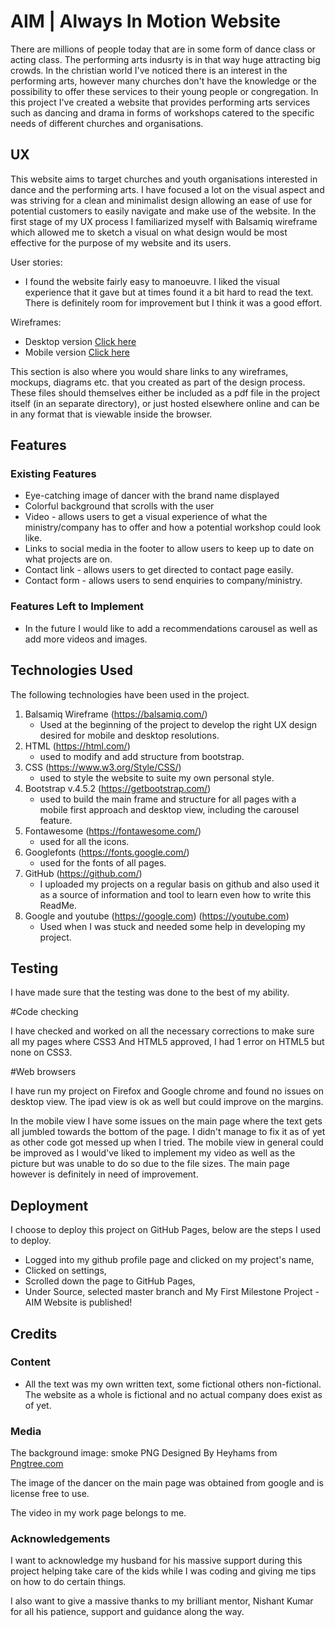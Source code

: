 # AIM | Always In Motion Website

There are millions of people today that are in some form of dance class or acting class. The performing arts indusrty is in that way huge attracting big crowds. In the christian world I've noticed there is an interest in the performing arts, however many churches don't have the knowledge or the possibility to offer these services to their young people or congregation. In this project I've created a website that provides performing arts services such as dancing and drama in forms of workshops catered to the specific needs of different churches and organisations. 
 
## UX
 
This website aims to target churches and youth organisations interested in dance and the performing arts. I have focused a lot on the visual aspect and was striving for a clean and minimalist design allowing an ease of use for potential customers to easily navigate and make use of the website. In the first stage of my UX process I familiarized myself with Balsamiq wireframe which allowed me to sketch a visual on what design would be most effective for the purpose of my website and its users.  

User stories:
- I found the website fairly easy to manoeuvre. I liked the visual experience that it gave but at times found it a bit hard to read the text. There is definitely room for improvement but I think it was a good effort.

Wireframes:
- Desktop version <a href="../wireframes/desktop">Click here</a>
- Mobile version <a href="../wireframes/mobile">Click here</a>

This section is also where you would share links to any wireframes, mockups, diagrams etc. that you created as part of the design process. These files should themselves either be included as a pdf file in the project itself (in an separate directory), or just hosted elsewhere online and can be in any format that is viewable inside the browser.

## Features

### Existing Features
- Eye-catching image of dancer with the brand name displayed 
- Colorful background that scrolls with the user 
- Video - allows users to get a visual experience of what the ministry/company has to offer and how a potential workshop could look like. 
- Links to social media in the footer to allow users to keep up to date on what projects are on.
- Contact link - allows users to get directed to contact page easily. 
- Contact form - allows users to send enquiries to company/ministry. 

### Features Left to Implement
- In the future I would like to add a recommendations carousel as well as add more videos and images.

## Technologies Used

The following technologies have been used in the project.

1. Balsamiq Wireframe (https://balsamiq.com/)
    - Used at the beginning of the project to develop the right UX design desired for mobile and desktop resolutions.
2. HTML (https://html.com/)
    - used to modify and add structure from bootstrap.
3. CSS (https://www.w3.org/Style/CSS/)
    - used to style the website to suite my own personal style.
4. Bootstrap v.4.5.2 (https://getbootstrap.com/) 
    - used to build the main frame and structure for all pages with a mobile first approach and desktop view, including the carousel feature.
5. Fontawesome (https://fontawesome.com/)
    - used for all the icons.
6. Googlefonts (https://fonts.google.com/)
    - used for the fonts of all pages.
7. GitHub (https://github.com/)
    - I uploaded my projects on a regular basis on github and also used it as a source of information and tool to learn even how to write this ReadMe.
8. Google and youtube (https://google.com) (https://youtube.com)
    - Used when I was stuck and needed some help in developing my project.

## Testing

I have made sure that the testing was done to the best of my ability. 

#Code checking

I have checked and worked on all the necessary corrections to make sure all my pages where CSS3 And HTML5 approved, I had 1 error on HTML5 but none on CSS3. 

#Web browsers

I have run my project on Firefox and Google chrome and found no issues on desktop view. The ipad view is ok as well but could improve on the margins. 

In the mobile view I have some issues on the main page where the text gets all jumbled towards the bottom of the page. I didn't manage to fix it as of yet as other code got messed up when I tried. The mobile view in general could be improved as I would've liked to implement my video as well as the picture but was unable to do so due to the file sizes. The main page however is definitely in need of improvement.

## Deployment

I choose to deploy this project on GitHub Pages, below are the steps I used to deploy.

- Logged into my github profile page and clicked on my project's name,
- Clicked on settings,
- Scrolled down the page to GitHub Pages,
- Under Source, selected master branch and My First Milestone Project - AIM Website is published!


## Credits

### Content
- All the text was my own written text, some fictional others non-fictional. The website as a whole is fictional and no actual company does exist as of yet.

### Media

The background image: smoke PNG Designed By Heyhams from <a href="https://pngtree.com/">Pngtree.com</a> 

The image of the dancer on the main page was obtained from google and is license free to use.

The video in my work page belongs to me. 

### Acknowledgements

I want to acknowledge my husband for his massive support during this project helping take care of the kids while I was coding and giving me tips on how to do certain things.

I also want to give a massive thanks to my brilliant mentor, Nishant Kumar for all his patience, support and guidance along the way.
